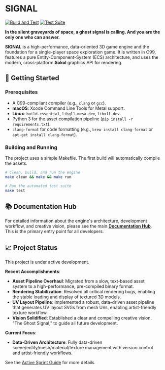 # SIGNAL

[![Build and Test](https://github.com/ratimics/cgame/actions/workflows/build.yml/badge.svg)](https://github.com/ratimics/cgame/actions/workflows/build.yml)
[![Test Suite](https://github.com/ratimics/cgame/actions/workflows/test.yml/badge.svg)](https://github.com/ratimics/cgame/actions/workflows/test.yml)

**In the silent graveyards of space, a ghost signal is calling. And you are the only one who can answer.**

**SIGNAL** is a high-performance, data-oriented 3D game engine and the foundation for a single-player space exploration game. It is written in C99, features a pure Entity-Component-System (ECS) architecture, and uses the modern, cross-platform **Sokol** graphics API for rendering.

## 🚀 Getting Started

### Prerequisites

- A C99-compliant compiler (e.g., `clang` or `gcc`).
- **macOS**: Xcode Command Line Tools for Metal support.
- **Linux**: `build-essential`, `libgl1-mesa-dev`, `libx11-dev`.
- Python 3 for the asset compilation pipeline (`pip install -r requirements.txt`).
- `clang-format` for code formatting (e.g., `brew install clang-format` or `apt-get install clang-format`).

### Building and Running

The project uses a simple Makefile. The first build will automatically compile the assets.

```bash
# Clean, build, and run the engine
make clean && make && make run

# Run the automated test suite
make test
```

## 📚 Documentation Hub

For detailed information about the engine's architecture, development workflow, and creative vision, please see the main **[Documentation Hub](./docs/README.md)**. This is the primary entry point for all developers.

## 📈 Project Status

This project is under active development.

**Recent Accomplishments**:
*   **Asset Pipeline Overhaul**: Migrated from a slow, text-based asset system to a high-performance, pre-compiled binary format.
*   **Rendering Stabilization**: Resolved all critical rendering bugs, enabling the stable loading and display of textured 3D models.
*   **UV Layout Pipeline**: Implemented a robust, data-driven asset pipeline that generates UV layout SVGs from mesh UVs, enabling artist-friendly texture workflow.
*   **Vision Solidified**: Established a clear and compelling creative vision, "The Ghost Signal," to guide all future development.

**Current Focus**:
*   **Data-Driven Architecture**: Fully data-driven scene/entity/mesh/material/texture management with version control and artist-friendly workflows.

See the [Active Sprint Guide](./docs/sprints/active/sprint_18_systems_refactor.md) for more details.
